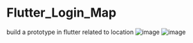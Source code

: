 # Flutter_Login_Map
build a prototype in flutter related to location
![image](https://github.com/RohanAhmed1/Flutter_Login_Map/assets/77834806/2abfaf0a-f074-4081-9d1b-119f89754957)
![image](https://github.com/RohanAhmed1/Flutter_Login_Map/assets/77834806/f5e68906-bcd6-42c4-b7f5-f794d581f987)
